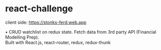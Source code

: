 # react-challenge

client side: https://stonks-ferd.web.app  

• CRUD watchlist on redux state. Fetch data from 3rd party API (Financial Modelling Prep).  
Built with React.js, react-router, redux, redux-thunk
